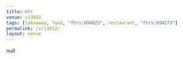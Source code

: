 ```yaml
---
title: KFC
venue: v13832
tags: [takeaway, food, "fhrs:694823", restaurant, "fhrs:694273"]
permalink: /v/13832/
layout: venue
---
```

null